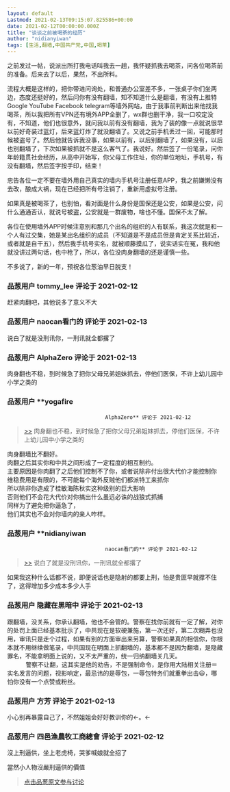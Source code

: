 ```yaml
---
layout: default
Lastmod: 2021-02-13T09:15:07.825586+00:00
date: 2021-02-12T00:00:00.000Z
title: "谈谈之前被喝茶的经历"
author: "nidianyiwan"
tags: [生活,翻墙,中国共产党,中国,喝茶]
---
```


之前发过一帖，说派出所打我电话叫我去一趟，我怀疑抓我去喝茶，问各位喝茶前的准备。后来去了以后，果然，不出所料。  
  
流程大概是这样的，把你带进问询处，和普通办公室差不多，一张桌子你们坐两边，态度还挺好的，然后问你有没有翻墙，知不知道什么是翻墙，有没有上推特 Google YouTube Facebook telegram等墙外网站，由于我事前判断出来他找我喝茶，所以我把所有VPN还有境外APP全删了，wx群也删干净，我一口咬定没有，不知道，他们也很意外，就问我以前有没有翻墙，我为了装的像一点就说很早以前好奇装过蓝灯，后来蓝灯炸了就没翻墙了。又说之前手机丢过一回，可能那时候被盗号了。然后他就告诉我没事，如果以前有，以后别翻墙了，如果没有，以后也别翻墙了，下次如果被抓就不是这么客气了。我说好。然后签了一份笔录，问你年龄籍贯社会经历，从高中开始写，你父母工作住址，你的单位地址，手机号，有没有翻墙，然后签字按手印，结束！  
  
忠告各位一定不要在墙外用自己真实的墙内手机号注册任意APP，我之前嫌懒没有去改，酿成大祸，现在已经把所有号注销了，重新用虚拟号注册。  
  
如果真是被喝茶了，也别怕，看对面是什么身份是国保还是公安，如果是公安，问什么通通否认，就说号被盗，公安就是一群废物，啥也不懂。国保不太了解。  
  
各位在使用墙外APP时候注意别和那几个出名的组织的人有联系，我这次就是和一个人有过交集，她是某出名组织的成员（不知道是不是成员但是肯定关系比较近，或者就是自干五），然后我手机号实名，就被顺藤摸瓜了，说实话实在冤，我和他就没讲过两句话，也中枪了，所以，各位没肉身翻墙的还是谨慎一些。  
  
不多说了，新的一年，预祝各位葱油早日脱支！

            
### 品葱用户 **tommy_lee** 评论于 2021-02-12
        
赶紧肉翻吧，其他说多了意义不大
        


            
### 品葱用户 **naocan看门的** 评论于 2021-02-13
        
说白了就是没刑讯你，一刑讯就全都撂了
        


            
### 品葱用户 **AlphaZero** 评论于 2021-02-13
        
肉身翻也不稳，到时候急了把你父母兄弟姐妹抓去，停他们医保，不许上幼儿园中小学之类的
        


            
### 品葱用户 **yogafire				
									AlphaZero** 评论于 2021-02-12
        
> [\>>]( "/article/item_id-600721#") 肉身翻也不稳，到时候急了把你父母兄弟姐妹抓去，停他们医保，不许上幼儿园中小学之类的

  
  
肉身翻墙比不翻好。  
肉翻之后其实你和中共之间形成了一定程度的相互制约。  
主要原因是你肉翻了之后他们控制不了你，或者说除非付出很大代价才能控制你  
维稳费用是有限的，不可能每个海外反贼他们都派特工来抓你  
所以除非你造成了桂敏海陈秋实这种级别的巨大影响  
否则他们不会花大代价对你搞出什么虽远必诛的战狼式抓捕  
同样为了避免把你逼急了，  
他们其实也不会对你墙内的亲人咋样。
        


            
### 品葱用户 **nidianyiwan				
									naocan看门的** 评论于 2021-02-12
        
> [\>>]( "/article/item_id-600715#") 说白了就是没刑讯你，一刑讯就全都撂了

  
  
如果我这种什么话都不说，即便说话也是隐射的都要上刑，怕是贵匪早就撑不住了，这得增加多少成本多少人手
        


            
### 品葱用户 **隐藏在黑暗中** 评论于 2021-02-13
        
跟翻墙，没关系，你承认翻墙，他也不会管的。警察在找你前就有一定了解，对你的处罚上面已经基本批示了，中共现在是软硬兼施，第一次还好，第二次糊弄也没用，审讯只是走个过程，如果有别的方面审出来另算，警察如果真的相信你，你根本就不用继续做笔录，中共国现在明面上抓翻墙的，基本都不是因为翻墙，是隐藏罪名，不能拿明面上说的，又不太严重的，统一归纳翻墙关几天。  
           警察不让翻，这其实是他的劝告，不是强制命令，是你用大陆相关注册＝实名发言的问题，视影响定，最忌讳的是辱包，一辱包特务们就重拳出击😃，哪怕你没有一个点赞或粉丝。
        


            
### 品葱用户 **方芳** 评论于 2021-02-13
        
小心别再暴露自己了，不然姐姐会好好教训你的←。←
        


            
### 品葱用户 **四邑漁農牧工商總會** 评论于 2021-02-12
        
沒上刑逼供，坐上老虎椅，哭爹喊娘就全招了  
  
當然小人物沒嚴刑逼供的價值
        






> [点击品葱原文参与讨论](https://pincong.rocks/article/29538)

